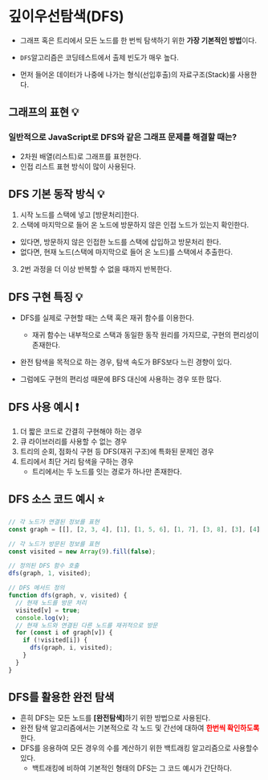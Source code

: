 # 깊이우선탐색(DFS)

- 그래프 혹은 트리에서 모든 노드를 한 번씩 탐색하기 위한 <b>가장 기본적인 방법</b>이다.

- <code>DFS</code>알고리즘은 코딩테스트에서 출제 빈도가 매우 높다.

- 먼저 들어온 데이터가 나중에 나가는 형식(선입후출)의 자료구조(Stack)룰 사용한다.

## 그래프의 표현 💡

### 일반적으로 JavaScript로 DFS와 같은 그래프 문제를 해결할 때는?

- 2차원 배열(리스트)로 그래프를 표현한다.
- 인접 리스트 표현 방식이 많이 사용된다.

## DFS 기본 동작 방식 💡

1. 시작 노드를 스택에 넣고 [방문처리]한다.
2. 스택에 마지막으로 들어 온 노드에 방문하지 않은 인접 노드가 있는지 확인한다.

- 있다면, 방문하지 않은 인접한 노드를 스택에 삽입하고 방문처리 한다.
- 없다면, 현재 노드(스택에 마지막으로 들어 온 노드)를 스택에서 추출한다.

3. 2번 과정을 더 이상 반복할 수 없을 때까지 반복한다.

## DFS 구현 특징 💡

- DFS를 실제로 구현할 때는 스택 혹은 재귀 함수를 이용한다.

  - 재귀 함수는 내부적으로 스택과 동일한 동작 원리를 가지므로, 구현의 편리성이 존재한다.

- 완전 탐색을 목적으로 하는 경우, 탐색 속도가 BFS보다 느린 경향이 있다.
- 그럼에도 구현의 편리성 때문에 BFS 대신에 사용하는 경우 또한 많다.

## DFS 사용 예시 ❗

1. 더 짧은 코드로 간결히 구현해야 하는 경우
2. 큐 라이브러리를 사용할 수 없는 경우
3. 트리의 순회, 점화식 구현 등 DFS(재귀 구조)에 특화된 문제인 경우
4. 트리에서 최단 거리 탐색을 구하는 경우
   - 트리에서는 두 노드를 잇는 경로가 하나만 존재한다.

## DFS 소스 코드 예시 ⭐

```javascript
// 각 노드가 연결된 정보를 표현
const graph = [[], [2, 3, 4], [1], [1, 5, 6], [1, 7], [3, 8], [3], [4], [5]];

// 각 노드가 방문된 정보를 표현
const visited = new Array(9).fill(false);

// 정의된 DFS 함수 호출
dfs(graph, 1, visited);

// DFS 메서드 정의
function dfs(graph, v, visited) {
  // 현재 노드를 방문 처리
  visited[v] = true;
  console.log(v);
  // 현재 노드와 연결된 다른 노드를 재귀적으로 방문
  for (const i of graph[v]) {
    if (!visited[i]) {
      dfs(graph, i, visited);
    }
  }
}
```

## DFS를 활용한 완전 탐색

- 흔히 DFS는 모든 노드를 <b>[완전탐색]</b>하기 위한 방법으로 사용된다.
- 완전 탐색 알고리즘에서는 기본적으로 각 노드 및 간선에 대하여 <b style='color: red;'>한번씩 확인하도록</b> 한다.
- DFS를 응용하여 모든 경우의 수를 계산하기 위한 백트래킹 알고리즘으로 사용할수 있다.
  - 백트래킹에 비하여 기본적인 형태의 DFS는 그 코드 예시가 간단하다.
